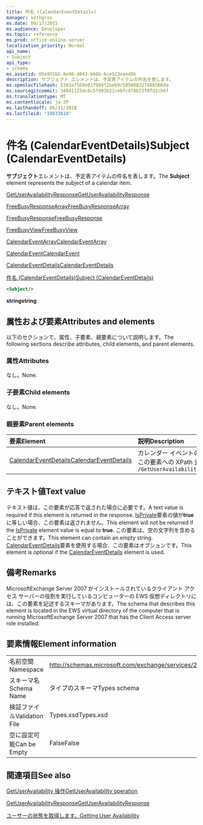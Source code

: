 ```yaml
---
title: 件名 (CalendarEventDetails)
manager: sethgros
ms.date: 09/17/2015
ms.audience: Developer
ms.topic: reference
ms.prod: office-online-server
localization_priority: Normal
api_name:
- Subject
api_type:
- schema
ms.assetid: 05e955b5-8e90-4043-b06b-6ce523eaed9b
description: サブジェクト エレメントは、予定表アイテムの件名を表します。
ms.openlocfilehash: 5303a7568e017999f2be69c50588832748b5668a
ms.sourcegitcommit: 34041125dc8c5f993b21cebfc4f8b72f0fd2cb6f
ms.translationtype: MT
ms.contentlocale: ja-JP
ms.lasthandoff: 06/11/2018
ms.locfileid: "19833610"
---
```

# <a name="subject-calendareventdetails"></a><span data-ttu-id="36720-103">件名 (CalendarEventDetails)</span><span class="sxs-lookup"><span data-stu-id="36720-103">Subject (CalendarEventDetails)</span></span>

<span data-ttu-id="36720-104">**サブジェクト**エレメントは、予定表アイテムの件名を表します。</span><span class="sxs-lookup"><span data-stu-id="36720-104">The **Subject** element represents the subject of a calendar item.</span></span> 
  
[<span data-ttu-id="36720-105">GetUserAvailabilityResponse</span><span class="sxs-lookup"><span data-stu-id="36720-105">GetUserAvailabilityResponse</span></span>](getuseravailabilityresponse.md)
  
[<span data-ttu-id="36720-106">FreeBusyResponseArray</span><span class="sxs-lookup"><span data-stu-id="36720-106">FreeBusyResponseArray</span></span>](freebusyresponsearray.md)
  
[<span data-ttu-id="36720-107">FreeBusyResponse</span><span class="sxs-lookup"><span data-stu-id="36720-107">FreeBusyResponse</span></span>](freebusyresponse.md)
  
[<span data-ttu-id="36720-108">FreeBusyView</span><span class="sxs-lookup"><span data-stu-id="36720-108">FreeBusyView</span></span>](freebusyview.md)
  
[<span data-ttu-id="36720-109">CalendarEventArray</span><span class="sxs-lookup"><span data-stu-id="36720-109">CalendarEventArray</span></span>](calendareventarray.md)
  
[<span data-ttu-id="36720-110">CalendarEvent</span><span class="sxs-lookup"><span data-stu-id="36720-110">CalendarEvent</span></span>](calendarevent.md)
  
[<span data-ttu-id="36720-111">CalendarEventDetails</span><span class="sxs-lookup"><span data-stu-id="36720-111">CalendarEventDetails</span></span>](calendareventdetails.md)
  
[<span data-ttu-id="36720-112">件名 (CalendarEventDetails)</span><span class="sxs-lookup"><span data-stu-id="36720-112">Subject (CalendarEventDetails)</span></span>](subject-calendareventdetails.md)
  
```xml
<Subject/>
```

 <span data-ttu-id="36720-113">**string**</span><span class="sxs-lookup"><span data-stu-id="36720-113">**string**</span></span>
## <a name="attributes-and-elements"></a><span data-ttu-id="36720-114">属性および要素</span><span class="sxs-lookup"><span data-stu-id="36720-114">Attributes and elements</span></span>

<span data-ttu-id="36720-115">以下のセクションで、属性、子要素、親要素について説明します。</span><span class="sxs-lookup"><span data-stu-id="36720-115">The following sections describe attributes, child elements, and parent elements.</span></span>
  
### <a name="attributes"></a><span data-ttu-id="36720-116">属性</span><span class="sxs-lookup"><span data-stu-id="36720-116">Attributes</span></span>

<span data-ttu-id="36720-117">なし。</span><span class="sxs-lookup"><span data-stu-id="36720-117">None.</span></span>
  
### <a name="child-elements"></a><span data-ttu-id="36720-118">子要素</span><span class="sxs-lookup"><span data-stu-id="36720-118">Child elements</span></span>

<span data-ttu-id="36720-119">なし。</span><span class="sxs-lookup"><span data-stu-id="36720-119">None.</span></span>
  
### <a name="parent-elements"></a><span data-ttu-id="36720-120">親要素</span><span class="sxs-lookup"><span data-stu-id="36720-120">Parent elements</span></span>

|<span data-ttu-id="36720-121">**要素**</span><span class="sxs-lookup"><span data-stu-id="36720-121">**Element**</span></span>|<span data-ttu-id="36720-122">**説明**</span><span class="sxs-lookup"><span data-stu-id="36720-122">**Description**</span></span>|
|:-----|:-----|
|[<span data-ttu-id="36720-123">CalendarEventDetails</span><span class="sxs-lookup"><span data-stu-id="36720-123">CalendarEventDetails</span></span>](calendareventdetails.md) <br/> |<span data-ttu-id="36720-124">カレンダー イベントの追加情報を提供します。</span><span class="sxs-lookup"><span data-stu-id="36720-124">Provides additional information for a calendar event.</span></span>  <br/> <span data-ttu-id="36720-125">この要素への XPath 式は、次のようにします。</span><span class="sxs-lookup"><span data-stu-id="36720-125">The following is the XPath expression to this element:</span></span>  <br/>  `/GetUserAvailabilityResponse/FreeBusyResponseArray/FreeBusyResponse/FreeBusyView/CalendarEventArray/CalendarEvent[i]/CalendarEventDetails` <br/> |
   
## <a name="text-value"></a><span data-ttu-id="36720-126">テキスト値</span><span class="sxs-lookup"><span data-stu-id="36720-126">Text value</span></span>

<span data-ttu-id="36720-127">テキスト値は、この要素が応答で返された場合に必要です。</span><span class="sxs-lookup"><span data-stu-id="36720-127">A text value is required if this element is returned in the response.</span></span> <span data-ttu-id="36720-128">[IsPrivate](isprivate.md)要素の値が**true**に等しい場合、この要素は返されません。</span><span class="sxs-lookup"><span data-stu-id="36720-128">This element will not be returned if the [IsPrivate](isprivate.md) element value is equal to **true**.</span></span> <span data-ttu-id="36720-129">この要素は、空の文字列を含めることができます。</span><span class="sxs-lookup"><span data-stu-id="36720-129">This element can contain an empty string.</span></span> <span data-ttu-id="36720-130">[CalendarEventDetails](calendareventdetails.md)要素を使用する場合、この要素はオプションです。</span><span class="sxs-lookup"><span data-stu-id="36720-130">This element is optional if the [CalendarEventDetails](calendareventdetails.md) element is used.</span></span> 
  
## <a name="remarks"></a><span data-ttu-id="36720-131">備考</span><span class="sxs-lookup"><span data-stu-id="36720-131">Remarks</span></span>

<span data-ttu-id="36720-132">MicrosoftExchange Server 2007 がインストールされているクライアント アクセス サーバーの役割を実行しているコンピューターの EWS 仮想ディレクトリには、この要素を記述するスキーマがあります。</span><span class="sxs-lookup"><span data-stu-id="36720-132">The schema that describes this element is located in the EWS virtual directory of the computer that is running MicrosoftExchange Server 2007 that has the Client Access server role installed.</span></span>
  
## <a name="element-information"></a><span data-ttu-id="36720-133">要素情報</span><span class="sxs-lookup"><span data-stu-id="36720-133">Element information</span></span>

|||
|:-----|:-----|
|<span data-ttu-id="36720-134">名前空間</span><span class="sxs-lookup"><span data-stu-id="36720-134">Namespace</span></span>  <br/> |http://schemas.microsoft.com/exchange/services/2006/types  <br/> |
|<span data-ttu-id="36720-135">スキーマ名</span><span class="sxs-lookup"><span data-stu-id="36720-135">Schema Name</span></span>  <br/> |<span data-ttu-id="36720-136">タイプのスキーマ</span><span class="sxs-lookup"><span data-stu-id="36720-136">Types schema</span></span>  <br/> |
|<span data-ttu-id="36720-137">検証ファイル</span><span class="sxs-lookup"><span data-stu-id="36720-137">Validation File</span></span>  <br/> |<span data-ttu-id="36720-138">Types.xsd</span><span class="sxs-lookup"><span data-stu-id="36720-138">Types.xsd</span></span>  <br/> |
|<span data-ttu-id="36720-139">空に設定可能</span><span class="sxs-lookup"><span data-stu-id="36720-139">Can be Empty</span></span>  <br/> |<span data-ttu-id="36720-140">False</span><span class="sxs-lookup"><span data-stu-id="36720-140">False</span></span>  <br/> |
   
## <a name="see-also"></a><span data-ttu-id="36720-141">関連項目</span><span class="sxs-lookup"><span data-stu-id="36720-141">See also</span></span>



[<span data-ttu-id="36720-142">GetUserAvailability 操作</span><span class="sxs-lookup"><span data-stu-id="36720-142">GetUserAvailability operation</span></span>](getuseravailability-operation.md)
  
[<span data-ttu-id="36720-143">GetUserAvailabilityResponse</span><span class="sxs-lookup"><span data-stu-id="36720-143">GetUserAvailabilityResponse</span></span>](getuseravailabilityresponse.md)


[<span data-ttu-id="36720-144">ユーザーの状態を取得します。</span><span class="sxs-lookup"><span data-stu-id="36720-144">Getting User Availability</span></span>](http://msdn.microsoft.com/library/d4133fcb-9b0f-4e6b-aadf-a389da83516a%28Office.15%29.aspx)

